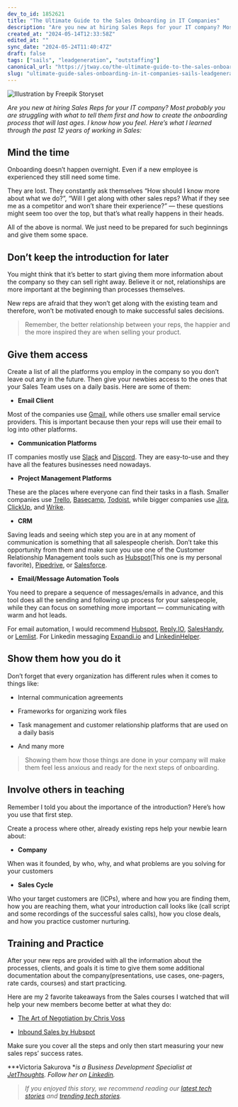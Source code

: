 ```yaml
---
dev_to_id: 1852621
title: "The Ultimate Guide to the Sales Onboarding in IT Companies"
description: "Are you new at hiring Sales Reps for your IT company? Most probably you are struggling with what to..."
created_at: "2024-05-14T12:33:58Z"
edited_at: ""
sync_date: "2024-05-24T11:40:47Z"
draft: false
tags: ["sails", "leadgeneration", "outstaffing"]
canonical_url: "https://jtway.co/the-ultimate-guide-to-the-sales-onboarding-in-it-companies-6e8b4a4a473"
slug: "ultimate-guide-sales-onboarding-in-it-companies-sails-leadgeneration"
---
```

![[Illustration by Freepik Storyset](https://storyset.com/illustration/team/pana)](https://cdn-images-1.medium.com/max/5760/1*LUrRbaQPjAGjShnS9E16zA.png)

*Are you new at hiring Sales Reps for your IT company? Most probably you are struggling with what to tell them first and how to create the onboarding process that will last ages. I know how you feel. Here’s what I learned through the past 12 years of working in Sales:*

## **Mind the time**

Onboarding doesn’t happen overnight. Even if a new employee is experienced they still need some time.

They are lost. They constantly ask themselves “How should I know more about what we do?”, “Will I get along with other sales reps? What if they see me as a competitor and won’t share their experience?” — these questions might seem too over the top, but that’s what really happens in their heads.

All of the above is normal. We just need to be prepared for such beginnings and give them some space.

## **Don’t keep the introduction for later**

You might think that it’s better to start giving them more information about the company so they can sell right away. Believe it or not, relationships are more important at the beginning than processes themselves.

New reps are afraid that they won’t get along with the existing team and therefore, won’t be motivated enough to make successful sales decisions.
>  Remember, the better relationship between your reps, the happier and the more inspired they are when selling your product.

## **Give them access**

Create a list of all the platforms you employ in the company so you don’t leave out any in the future. Then give your newbies access to the ones that your Sales Team uses on a daily basis. Here are some of them:

* **Email Client**

Most of the companies use [Gmail](https://mail.google.com/), while others use smaller email service providers. This is important because then your reps will use their email to log into other platforms.

* **Communication Platforms**

IT companies mostly use [Slack](https://slack.com/) and [Discord](https://discord.com/). They are easy-to-use and they have all the features businesses need nowadays.

* **Project Management Platforms**

These are the places where everyone can find their tasks in a flash. Smaller companies use [Trello](http://www.trello.com), [Basecamp](http://www.basecamp.com), [Todoist](https://todoist.com/), while bigger companies use [Jira](https://www.atlassian.com/software/jira), [ClickUp](https://clickup.com/), and [Wrike](https://www.wrike.com/).

* **CRM**

Saving leads and seeing which step you are in at any moment of communication is something that all salespeople cherish. Don’t take this opportunity from them and make sure you use one of the Customer Relationship Management tools such as [Hubspot](https://www.hubspot.com/)(This one is my personal favorite), [Pipedrive](https://www.pipedrive.com/), or [Salesforce](https://www.salesforce.com/).

* **Email/Message Automation Tools**

You need to prepare a sequence of messages/emails in advance, and this tool does all the sending and following up process for your salespeople, while they can focus on something more important — communicating with warm and hot leads.

For email automation, I would recommend [Hubspot](http://www.hubspot.com), [Reply.IO](https://reply.io/pricing), [SalesHandy](https://www.saleshandy.com/), or [Lemlist](https://www.lemlist.com/). For Linkedin messaging [Expandi.io](http://www.expandi.io) and [LinkedinHelper](https://www.linkedhelper.com/).

## **Show them how you do it**

Don’t forget that every organization has different rules when it comes to things like:

* Internal communication agreements

* Frameworks for organizing work files

* Task management and customer relationship platforms that are used on a daily basis

* And many more
>  Showing them how those things are done in your company will make them feel less anxious and ready for the next steps of onboarding.

## **Involve others in teaching**

Remember I told you about the importance of the introduction? Here’s how you use that first step.

Create a process where other, already existing reps help your newbie learn about:

* **Company**

When was it founded, by who, why, and what problems are you solving for your customers

* **Sales Cycle**

Who your target customers are (ICPs), where and how you are finding them, how you are reaching them, what your introduction call looks like (call script and some recordings of the successful sales calls), how you close deals, and how you practice customer nurturing.

## **Training and Practice**

After your new reps are provided with all the information about the processes, clients, and goals it is time to give them some additional documentation about the company(presentations, use cases, one-pagers, rate cards, courses) and start practicing.

Here are my 2 favorite takeaways from the Sales courses I watched that will help your new members become better at what they do:

* [The Art of Negotiation by Chris Voss](https://www.masterclass.com/classes/chris-voss-teaches-the-art-of-negotiation)

* [Inbound Sales by Hubspot](https://academy.hubspot.com/courses/inbound-sales)

Make sure you cover all the steps and only then start measuring your new sales reps’ success rates.

***Victoria Sakurova **is a Business Development Specialist at [JetThoughts](https://www.jetthoughts.com/). Follow her on [Linkedin](https://www.linkedin.com/in/victoriasakurova/).*
>  *If you enjoyed this story, we recommend reading our [latest tech stories](https://jtway.co/latest) and [trending tech stories](https://jtway.co/trending).*
